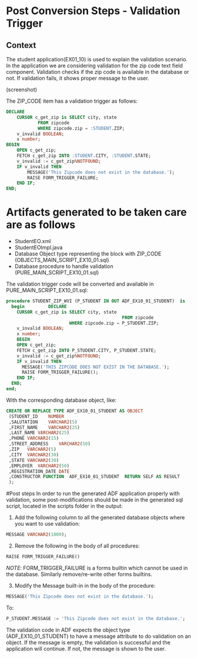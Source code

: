 # Post Conversion Steps - Validation Trigger

## Context 

The student application(EX01_10) is used to explain the validation scenario. In the application we are considering validation for the zip code text field component. Validation checks if the zip code is available in the database or not. If validation fails, it shows proper message to the user.

(screenshot)

The ZIP_CODE item has a validation trigger as follows:
```sql
DECLARE
	CURSOR c_get_zip is SELECT city, state
			FROM zipcode
			WHERE zipcode.zip = :STUDENT.ZIP;
	v_invalid BOOLEAN;
	x number;
BEGIN
	OPEN c_get_zip;
	FETCH c_get_zip INTO :STUDENT.CITY, :STUDENT.STATE;
	v_invalid := c_get_zip%NOTFOUND;
	IF v_invalid THEN
		MESSAGE('This Zipcode does not exist in the database.');
		RAISE FORM_TRIGGER_FAILURE;
	END IF;
END;
```
# Artifacts generated to be taken care are as follows 
- StudentEO.xml
- StudentEOImpl.java
- Database Object type representing the block with ZIP_CODE (OBJECTS_MAIN_SCRIPT_EX10_01.sql)
- Database procedure to handle validation (PURE_MAIN_SCRIPT_EX10_01.sql)

The validation trigger code will be converted and available in PURE_MAIN_SCRIPT_EX10_01.sql:
```sql
procedure STUDENT_ZIP_WVI (P_STUDENT IN OUT ADF_EX10_01_STUDENT)  is 
  begin 		DECLARE
    CURSOR c_get_zip is SELECT city, state
    										FROM zipcode
                        WHERE zipcode.zip = P_STUDENT.ZIP;
    v_invalid BOOLEAN;
    x number;
    BEGIN
    OPEN c_get_zip;
    FETCH c_get_zip INTO P_STUDENT.CITY, P_STUDENT.STATE;
    v_invalid := c_get_zip%NOTFOUND;
    IF v_invalid THEN
      MESSAGE('THIS ZIPCODE DOES NOT EXIST IN THE DATABASE.');
      RAISE FORM_TRIGGER_FAILURE();
    END IF;
  END; 
end;
```
With the corresponding database object, like:
```sql
CREATE OR REPLACE TYPE ADF_EX10_01_STUDENT AS OBJECT
 (STUDENT_ID	NUMBER
 ,SALUTATION	VARCHAR2(5)
 ,FIRST_NAME	VARCHAR2(25)
 ,LAST_NAME	VARCHAR2(25)
 ,PHONE	VARCHAR2(15)
 ,STREET_ADDRESS	VARCHAR2(50)
 ,ZIP	VARCHAR2(5)
 ,CITY	VARCHAR2(30)
 ,STATE	VARCHAR2(30)
 ,EMPLOYER	VARCHAR2(50)
 ,REGISTRATION_DATE	DATE
 ,CONSTRUCTOR FUNCTION  ADF_EX10_01_STUDENT  RETURN SELF AS RESULT
 );
```

#Post steps
In order to run the generated ADF application properly with validation, some post-modifications should be made in the generated sql script, located in the scripts folder in the output:

1. Add the following column to all the generated database objects where you want to use validation:

  ```sql
  MESSAGE VARCHAR2(1000);
  ```
2. Remove the following in the body of all procedures:
```sql
RAISE FORM_TRIGGER_FAILURE()  
```
*NOTE*: FORM_TRIGGER_FAILURE is a forms builtin which cannot be used in the database. Similarly remove/re-write other forms builtins.

3. Modify the Message built-in in the body of the procedure:
  
  ```sql
  MESSAGE('This Zipcode does not exist in the database.');  
  ```
  To: 
  ```sql
  P_STUDENT.MESSAGE := 'This Zipcode does not exist in the database.';
  ```
The validation code in ADF expects the object type (ADF_EX10_01_STUDENT) to have a message attribute to do validation on an object. If the message is empty, the validation is successful and the application will continue. If not, the message is shown to the user.
  
